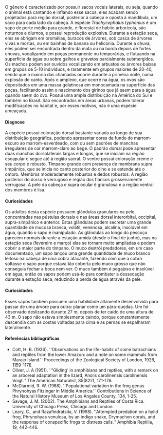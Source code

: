 ﻿O gênero é caracterizado por possuir sacos vocais laterais, ou seja, quando o animal está cantando e inflando esse sacos, eles acabam sendo projetados para região dorsal, posterior à cabeça e oposta à mandíbula, um saco para cada lado da cabeça.
A espécie *Trachycephalus typhonius* é um sapo de porte médio para grande, é florestal de hábito arborícola, são noturnos e diurnos, e possui reprodução explosiva. Durante a estação seca, eles se abrigam em bromélias, buracos de árvores, sob casca de árvores vivas e mortas, ou em bainhas de banana ou heliconia. Durante a chuva, eles podem ser encontrada dentro da mata ou na borda depois de fortes chuvas, vocalizando em poças permanente ou temporárias, e flutuando na superfície da água ou sobre galhos e gravetos parcialmente submergidos.
Os machos podem ser ouvidos vocalizando em arbustos ou árvores baixas em grupos de 5-10 indivíduos, e raramente em grupos maiores de 20-40, sendo que a maioria das chamadas ocorre durante a primeira noite, numa explosão de canto. Após o <glossario>amplexo</glossario>, que ocorre na água, os ovos são depositados em uma massa gelatinosa em monocamada na superfície das poças, facilitando assim o nascimento dos girinos que já saem para a água quando saem do ovo.
Possui uma ampla distribuição na América do Sul e também no Brasil. São encontrados em áreas urbanas, podem tolerar modificações no habitat e, por esses motivos, não é uma espécie ameaçada.




#### Diagnose
A espécie possui coloração dorsal bastante variada ao longo de sua distribuição geográfica, podendo apresentar cores de fundo do marrom-escuro ao marrom-esverdeado, com ou sem padrões de manchas irregulares de cor marrom-claro ao bege. O padrão dorsal pode apresentar duas manchas dorsolaterais largas e longas, que se iniciam na região escapular e segue até à região sacral. O ventre possui coloração creme e seu corpo é robusto. Tímpano grande com presença de membrana supra timpânica, que se inicia no canto posterior do olho e se estende até o ombro. Membros moderadamente robustos e dedos robustos. A região posterior do dorso é verrugoso e região dos flancos grosseiramente verrugosa. A pele da cabeça e supra ocular é granulosa e a região ventral dos membros é lisa.


#### Curiosidades
Os adultos desta espécie possuem glândulas granulares na pele, concentradas nas pústulas dorsais e nas áreas dorsal interorbital, occipital, supra-simpânico e anterior. Estas glândulas podem secretar uma grande quantidade de mucosa branca, volátil, venenosa, alcalina, insolúvel em água, quando o sapo é manipulado. As glândulas ao longo do pescoço parecem normais durante a estação úmida (desde o final de junho), mas na estação seca (fevereiro e março) elas se tornam muito ampliadas e podem cobrir a maior parte do tímpano. O muco destrói predadores, em um caso documentado, um sapo lançou uma grande quantidade de muco branco leitoso na cabeça de uma cobra atacante, fazendo com que a cobra soltasse o sapo porque estava tão coberta pelo muco grosso que não conseguia fechar a boca nem ver. O muco também é pegajoso e insolúvel em água, então os sapos podem usá-lo para combater a dessecação durante a estação seca, reduzindo a perda de água através da pele.


#### Curiosidades
Esses sapos também possuem uma habilidade altamente desenvolvida para passar de uma árvore para outra: planar como um pára-quedas. Um foi observado deslizando durante 27 m, depois de ter caído de uma altura de 43 m. O sapo não estava simplesmente caindo, porque constantemente descendia com as costas voltadas para cima e as pernas se espalharam lateralmente.


#### Referências bibliográficas
* Cott, H. B. (1926). ''Observations on the life-habits of some batrachians and reptiles from the lower Amazon: and a note on some mammals from Marajo Island.'' Proceedings of the Zoological Society of London, 1926, 1159-1178.
* Oliver, J. A (1951). '''Gliding' in amphibians and reptiles, with a remark on an arboreal adaptation in the lizard, Anolis carolinensis carolinensis Voigt.'' The American Naturalist, 85(822), 171-176.
* McDiarmid, R. W. (1968). ''Populational variation in the frog genus Phrynohyas Fitzinger in Middle America.'' Contributions in Science of the Natural History Museum of Los Angeles County, 134, 1-25.
* Savage, J. M. (2002). The Amphibians and Reptiles of Costa Rica. University of Chicago Press, Chicago and London.
* Leary, C., and Razafindratsita, V. (1998). ''Attempted predation on a hylid frog, Phrynohyas venulosa, by an indigo snake, Drymachon corais, and the response of conspecific frogs to distress calls.'' Amphibia Reptilia, 19, 442-446.